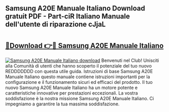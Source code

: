 ## Samsung A20E Manuale Italiano Download gratuit PDF - Part-ciR Italiano Manuale dell'utente di riparazione cJjaL

# <h2><a href="http://dffmq7.blite.top/?on=Samsung+A20E+Manuale+Italiano">🔗Download 👉🔴 Samsung A20E Manuale Italiano</a></h2>

[![Samsung A20E Manuale Italiano download](https://i.imgur.com/lujVjoI.png)](http://dffmq7.blite.top/?on=Samsung+A20E+Manuale+Italiano)
Benvenuti nel Club! Unisciti alla Comunità di utenti che hanno scoperto il potenziale del tuo nuovo REDDDDDDD con questa utile guida. Istruzioni di base Samsung A20E Manuale Italiano questo manuale contiene istruzioni importanti per la configurazione e il funzionamento sicuri ed efficaci del prodotto. Il tuo nuovo Samsung A20E Manuale Italiano ha un motore potente e caratteristiche innovative per prestazioni eccezionali. La vostra soddisfazione è la nostra missione Samsung A20E Manuale Italiano. Ci impegniamo a garantire la tua massima soddisfazione.
